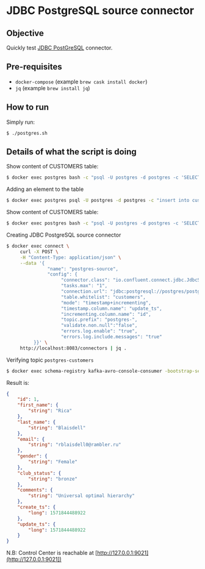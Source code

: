 # JDBC PostgreSQL source connector

## Objective

Quickly test [JDBC PostGreSQL](https://docs.confluent.io/current/connect/kafka-connect-jdbc/source-connector/index.html#kconnect-long-jdbc-source-connector) connector.

## Pre-requisites

* `docker-compose` (example `brew cask install docker`)
* `jq` (example `brew install jq`)


## How to run

Simply run:

```
$ ./postgres.sh
```

## Details of what the script is doing

Show content of CUSTOMERS table:

```bash
$ docker exec postgres bash -c "psql -U postgres -d postgres -c 'SELECT * FROM CUSTOMERS'"
```

Adding an element to the table

```bash
$ docker exec postgres psql -U postgres -d postgres -c "insert into customers (id, first_name, last_name, email, gender, comments) values (21, 'Bernardo', 'Dudman', 'bdudmanb@lulu.com', 'Male', 'Robust bandwidth-monitored budgetary management');"
```


Show content of CUSTOMERS table:

```bash
$ docker exec postgres bash -c "psql -U postgres -d postgres -c 'SELECT * FROM CUSTOMERS'"
```

Creating JDBC PostgreSQL source connector

```bash
$ docker exec connect \
     curl -X POST \
     -H "Content-Type: application/json" \
     --data '{
               "name": "postgres-source",
               "config": {
                    "connector.class": "io.confluent.connect.jdbc.JdbcSourceConnector",
                    "tasks.max": "1",
                    "connection.url": "jdbc:postgresql://postgres/postgres?user=postgres&password=postgres&ssl=false",
                    "table.whitelist": "customers",
                    "mode": "timestamp+incrementing",
                    "timestamp.column.name": "update_ts",
                    "incrementing.column.name": "id",
                    "topic.prefix": "postgres-",
                    "validate.non.null":"false",
                    "errors.log.enable": "true",
                    "errors.log.include.messages": "true"
          }}' \
     http://localhost:8083/connectors | jq .
```

Verifying topic `postgres-customers`

```bash
$ docker exec schema-registry kafka-avro-console-consumer -bootstrap-server broker:9092 --topic postgres-customers --from-beginning --max-messages 5
```

Result is:

```json
{
    "id": 1,
    "first_name": {
        "string": "Rica"
    },
    "last_name": {
        "string": "Blaisdell"
    },
    "email": {
        "string": "rblaisdell0@rambler.ru"
    },
    "gender": {
        "string": "Female"
    },
    "club_status": {
        "string": "bronze"
    },
    "comments": {
        "string": "Universal optimal hierarchy"
    },
    "create_ts": {
        "long": 1571844488922
    },
    "update_ts": {
        "long": 1571844488922
    }
}
```

N.B: Control Center is reachable at [http://127.0.0.1:9021](http://127.0.0.1:9021])
